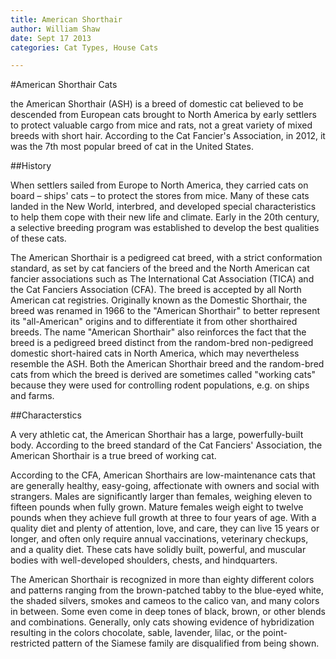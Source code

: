 ```yaml
---
title: American Shorthair
author: William Shaw
date: Sept 17 2013
categories: Cat Types, House Cats

---
```


#American Shorthair Cats

the American Shorthair (ASH) is a breed of domestic cat believed to be descended from European cats brought to North America by early settlers to protect valuable cargo from mice and rats, not a great variety of mixed breeds with short hair. According to the Cat Fancier's Association, in 2012, it was the 7th most popular breed of cat in the United States.

##History

When settlers sailed from Europe to North America, they carried cats on board – ships' cats – to protect the stores from mice. Many of these cats landed in the New World, interbred, and developed special characteristics to help them cope with their new life and climate. Early in the 20th century, a selective breeding program was established to develop the best qualities of these cats.

The American Shorthair is a pedigreed cat breed, with a strict conformation standard, as set by cat fanciers of the breed and the North American cat fancier associations such as The International Cat Association (TICA) and the Cat Fanciers Association (CFA). The breed is accepted by all North American cat registries. Originally known as the Domestic Shorthair, the breed was renamed in 1966 to the "American Shorthair" to better represent its "all-American" origins and to differentiate it from other shorthaired breeds. The name "American Shorthair" also reinforces the fact that the breed is a pedigreed breed distinct from the random-bred non-pedigreed domestic short-haired cats in North America, which may nevertheless resemble the ASH. Both the American Shorthair breed and the random-bred cats from which the breed is derived are sometimes called "working cats" because they were used for controlling rodent populations, e.g. on ships and farms.

##Characterstics

A very athletic cat, the American Shorthair has a large, powerfully-built body. According to the breed standard of the Cat Fanciers' Association, the American Shorthair is a true breed of working cat.

According to the CFA, American Shorthairs are low-maintenance cats that are generally healthy, easy-going, affectionate with owners and social with strangers. Males are significantly larger than females, weighing eleven to fifteen pounds when fully grown. Mature females weigh eight to twelve pounds when they achieve full growth at three to four years of age. With a quality diet and plenty of attention, love, and care, they can live 15 years or longer, and often only require annual vaccinations, veterinary checkups, and a quality diet. These cats have solidly built, powerful, and muscular bodies with well-developed shoulders, chests, and hindquarters.

The American Shorthair is recognized in more than eighty different colors and patterns ranging from the brown-patched tabby to the blue-eyed white, the shaded silvers, smokes and cameos to the calico van, and many colors in between. Some even come in deep tones of black, brown, or other blends and combinations. Generally, only cats showing evidence of hybridization resulting in the colors chocolate, sable, lavender, lilac, or the point-restricted pattern of the Siamese family are disqualified from being shown.